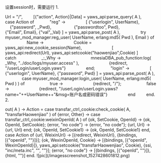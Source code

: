 设置session时，需要运行
1.

Url = "/",
        [{"action", Action}|Data] = yaws_api:parse_query( A ),
        case Action of
            "reg" ->
                [ {"userlogin", UserName},
                  {"password", _Pwd},
                  {"passwordtoo", Pwd},
                  {"Email", Email},
{"val",_Val} ] = yaws_api:parse_post( A ),
                try myuser_mod_manager:reg_user( UserName, erlang:md5( Pwd ), Email ) of
                    Name ->
                        Cookie = yaws_api:new_cookie_session(Name),
                        [ yaws_api:redirect(Url), yaws_api:setcookie("haowenjiao",Cookie) ]
                catch
                    _:_Why ->
                        mnesiaDBA_pub_function:log( _Why, "../doc/logs/myuser.access" ),
                        {redirect, "/userLogin/userLogin.yaws"}
                end;
            "login" ->
                [ {"userlogin", UserName}, {"password", Pwd} ] = yaws_api:parse_post( A ),
                case myuser_mod_manager:login_user( UserName, erlang:md5( Pwd ) ) of
                    true ->
                        {redirect, "/"};
                    false ->
                        {redirect, "/userLogin/userLogin.yaws?name="++UserName++"&msg=账户名或密码错误"}
                end
        end.
2.

<erl>
out( A ) ->
Action =
case transfar_ctrl_cookie:check_cookie( A, "transfarHaowenjiao" ) of
{error, Other} ->
case transfar_ctrl_cookie:weixinOpenId( A ) of
{ok, SetCookie, OpenId} -> {ok, OpenId, SetCookie};
{error, "no code"} -> {error, "no code"};
{url, Url} -> {url, Url}
end;
{ok, OpenId, SetCookie1} ->
{ok, OpenId, SetCookie1}
end,
case Action of
{url, WeixinUrl} -> [{redirect, WeixinUrl}, {bindings, [{"openId", ""}]}];
{ok, WexinOpenId, Cookie} -> [{bindings, [{"openId", WexinOpenId}]}, yaws_api:setcookie("transfarHaowenjiao", Cookie), {ssi, "inc/meta.inc", "", ""}];
{error, "no code"} -> [{bindings, [{"openId", ""}]}, {html, "<script type=\"text/javascript\">window.location='error.yaws?action=OAuthError'</script>"}]
end.
</erl>
![pic](/imagesscreenshot_1527428601812.png)
